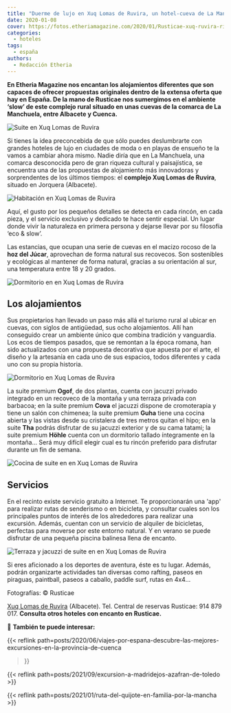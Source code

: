```yaml
---
title: "Duerme de lujo en Xuq Lomas de Ruvira, un hotel-cueva de La Manchuela"
date: 2020-01-08
cover: https://fotos.etheriamagazine.com/2020/01/Rusticae-xuq-ruvira-rincon.jpg
categories: 
  - hoteles
tags: 
  - españa
authors: 
  - Redacción Etheria
---
```


**En Etheria Magazine nos encantan los alojamientos diferentes que son capaces de 
ofrecer propuestas originales dentro de la extensa oferta que hay en España. De la mano 
de Rusticae nos sumergimos en el ambiente ‘slow’ de este complejo rural situado en unas 
cuevas de la comarca de La Manchuela, entre Albacete y Cuenca.** 

![Suite en Xuq Lomas de Ruvira](https://fotos.etheriamagazine.com/2020/01/rusticae-xuq-ruvira-ogof.jpg "Salón de la suite Ogof.")

Si tienes la idea preconcebida de que sólo puedes deslumbrarte con grandes hoteles de 
lujo en ciudades de moda o en playas de ensueño te la vamos a cambiar ahora mismo. Nadie 
diría que en La Manchuela, una comarca desconocida pero de gran riqueza cultural y 
paisajística, se encuentra una de las propuestas de alojamiento más innovadoras y 
sorprendentes de los últimos tiempos: el **complejo Xuq Lomas de Ruvira**, situado en 
Jorquera (Albacete). 

![Habitación en Xuq Lomas de Ruvira](https://fotos.etheriamagazine.com/2020/01/rusticae-xuq-ruvira-detalle-tha.jpg "Detalle de decoración de la suite Tha.")

Aquí, el gusto por los pequeños detalles se detecta en cada rincón, en cada pieza, y el 
servicio exclusivo y dedicado te hace sentir especial. Un lugar donde vivir la 
naturaleza en primera persona y dejarse llevar por su filosofía ‘eco & slow’. 

Las estancias, que ocupan una serie de cuevas en el macizo rocoso de la **hoz del 
Júcar**, aprovechan de forma natural sus recovecos. Son sostenibles y ecológicas al 
mantener de forma natural, gracias a su orientación al sur, una temperatura entre 18 y 
20 grados. 

![Dormitorio en  en Xuq Lomas de Ruvira](https://fotos.etheriamagazine.com/2020/01/rusticae-xuq-ruvira-dormitorio.jpg "Dormitorio de la suite Ogof.")

## Los alojamientos

Sus propietarios han llevado un paso más allá el turismo rural al ubicar en cuevas, con 
siglos de antigüedad, sus ocho alojamientos. Allí han conseguido crear un ambiente único 
que combina tradición y vanguardia. Los ecos de tiempos pasados, que se remontan a la 
época romana, han sido actualizados con una propuesta decorativa que apuesta por el 
arte, el diseño y la artesanía en cada uno de sus espacios, todos diferentes y cada uno 
con su propia historia. 

![Dormitorio en Xuq Lomas de Ruvira](https://fotos.etheriamagazine.com/2020/01/rusticae-xuq-rovira-coba.jpg "Dormitorio de la suite Coba.")

La suite premium **Ogof**, de dos plantas, cuenta con jacuzzi privado integrado en un 
recoveco de la montaña y una terraza privada con barbacoa; en la suite premium **Cova** 
el jacuzzi dispone de cromoterapia y tiene un salón con chimenea; la suite premium 
**Guha** tiene una cocina abierta y las vistas desde su cristalera de tres metros quitan 
el hipo; en la suite **Tha** podrás disfrutar de su jacuzzi exterior y de su cama 
tatami; la suite premium **Höhle** cuenta con un dormitorio tallado íntegramente en la 
montaña… Será muy difícil elegir cual es tu rincón preferido para disfrutar durante un 
fin de semana. 

![Cocina de suite en  en Xuq Lomas de Ruvira](https://fotos.etheriamagazine.com/2020/01/rusticae-xuq-ruvira-hohgle.jpg "Cocina de la suite Höhle.")

## Servicios

En el recinto existe servicio gratuito a Internet. Te proporcionarán una 'app' para 
realizar rutas de senderismo o en bicicleta, y consultar cuales son los principales 
puntos de interés de los alrededores para realizar una excursión. Además, cuentan con un 
servicio de alquiler de bicicletas, perfectas para moverse por este entorno natural. Y 
en verano se puede disfrutar de una pequeña piscina balinesa llena de encanto. 

![Terraza y jacuzzi de suite en  en Xuq Lomas de Ruvira](https://fotos.etheriamagazine.com/2020/01/rusticae-xuq-ruvira-jacuzzi-tha.jpg "Jacuzzi exterior de la suite Tha.")

Si eres aficionado a los deportes de aventura, éste es tu lugar. Además, podrán 
organizarte actividades tan diversas como rafting, paseos en piraguas, paintball, paseos 
a caballo, paddle surf, rutas en 4x4… 

Fotografías: © Rusticae 

[Xuq Lomas de Ruvira](https://www.rusticae.es/hotel/xuq-lomas-de-ruvira-10745) 
(Albacete). Tel. Central de reservas Rusticae: 914 879 017. **Consulta otros hoteles con 
encanto en Rusticae.** 

📌 **También te puede interesar:** 

{{< reflink 
path=posts/2020/06/viajes-por-espana-descubre-las-mejores-excursiones-en-la-provincia-de-cuenca 
>}} 

{{< reflink path=posts/2021/09/excursion-a-madridejos-azafran-de-toledo >}} 

{{< reflink path=posts/2021/01/ruta-del-quijote-en-familia-por-la-mancha >}}
